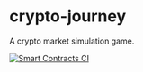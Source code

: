 # crypto-journey
A crypto market simulation game.

[![Smart Contracts CI](https://github.com/globalsculptor/crypto-journey/actions/workflows/main.yml/badge.svg?branch=main)](https://github.com/globalsculptor/crypto-journey/actions/workflows/main.yml)
